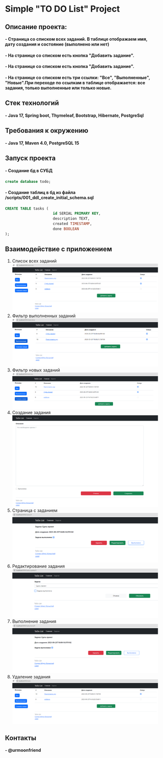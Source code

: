 # Simple "TO DO List" Project

## Описание проекта:

#### - Страница со списком всех заданий. В таблице отображаем имя, дату создания и состояние (выполнено или нет)

#### - На странице со списком есть кнопка "Добавить задание".

#### - На странице со списком есть кнопка "Добавить задание".

#### - На странице со списком есть три ссылки: "Все", "Выполненные", "Новые".При переходе по ссылкам в таблице отображается: все задания, только выполненные или только новые.

## Стек технологий

#### - Java 17, Spring boot, Thymeleaf, Bootstrap, Hibernate, PostgreSql

## Требования к окружению

#### - Java 17, Maven 4.0, PostgreSQL 15

## Запуск проекта

#### - Создание бд в СУБД

```sql
create database todo;
```

#### - Создание таблиц в бд из файла /scripts/001_ddl_create_initial_schema.sql

```sql
CREATE TABLE tasks (
                      id SERIAL PRIMARY KEY,
                      description TEXT,
                      created TIMESTAMP,
                      done BOOLEAN
);
```

## Взаимодействие с приложением
1) Список всех заданий
![img.png](images/img.png)
2) Фильтр выполненных заданий
![img_1.png](images/img_1.png)
3) Фильтр новых заданий
![img_2.png](images/img_2.png)
4) Создание задания
![img_3.png](images/img_3.png)
5) Страница с заданием
![img_4.png](images/img_4.png)
6) Редактирование задания 
![img_5.png](images/img_5.png)
7) Выполнение задания
![img_6.png](images/img_6.png)
8) Удаление задания
![img_7.png](images/img_7.png)


## Контакты
#### - @urmoonfriend
